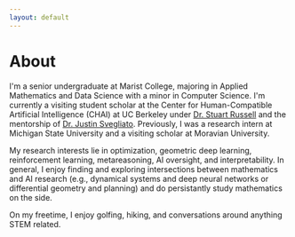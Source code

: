 ```yaml
---
layout: default
---
```


# About
I'm a senior undergraduate at Marist College, majoring in Applied Mathematics and Data Science with a minor in Computer Science.  I'm currently a visiting student scholar at the Center for Human-Compatible Artificial Intelligence (CHAI) at UC Berkeley under [Dr. Stuart Russell](https://people.eecs.berkeley.edu/~russell) and the mentorship of [Dr. Justin Svegliato](https://justinsvegliato.com/). Previously, I was a research intern at Michigan State University and a visiting scholar at Moravian University.

My research interests lie in optimization, geometric deep learning, reinforcement learning, metareasoning, AI oversight, and interpretability. In general, I enjoy finding and exploring intersections between mathematics and AI research (e.g., dynamical systems and deep neural networks or differential geometry and planning) and do persistantly study mathematics on the side.

On my freetime, I enjoy golfing, hiking, and conversations around anything STEM related.

<!-- ### Inline styles and components
Text can be **bold**, _italic_, or ~~strikethrough~~.

[Link to another page](./another-page.html).

There should be whitespace between paragraphs.

There should be whitespace between paragraphs. We recommend including a README, or a file with information about your project. -->